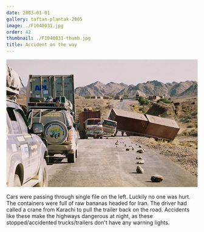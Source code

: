 ```yaml
---
date: 2003-01-01
gallery: taftan-plantak-2005
image: ./F1040031.jpg
order: 42
thumbnail: ./F1040031-thumb.jpg
title: Accident on the way
---
```


![Accident on the way](./F1040031.jpg)

Cars were passing through single file on the left. Luckily no one was hurt. The containers were full of raw bananas headed for Iran. The driver had called a crane from Karachi to pull the trailer back on the road. Accidents like these make the highways dangerous at night, as these stopped/accidented trucks/trailers don't have any warning lights.